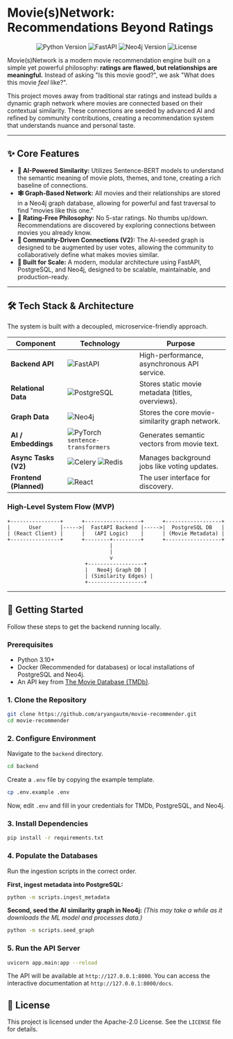 # Movie(s)Network: Recommendations Beyond Ratings

<p align="center">
    <img src="https://img.shields.io/badge/Python-3.11+-blue.svg" alt="Python Version">
    <img src="https://img.shields.io/badge/Framework-FastAPI-green" alt="FastAPI">
    <img src="https://img.shields.io/badge/Graph-Neo4j-orange.svg" alt="Neo4j Version">
    <img src="https://img.shields.io/badge/license-Apache--2.0-lightgrey" alt="License">
</p>

Movie(s)Network is a modern movie recommendation engine built on a simple yet powerful philosophy: **ratings are flawed, but relationships are meaningful.** Instead of asking "Is this movie good?", we ask "What does this movie *feel* like?".

This project moves away from traditional star ratings and instead builds a dynamic graph network where movies are connected based on their contextual similarity. These connections are seeded by advanced AI and refined by community contributions, creating a recommendation system that understands nuance and personal taste.

---

## ✨ Core Features

*   **🧠 AI-Powered Similarity:** Utilizes Sentence-BERT models to understand the semantic meaning of movie plots, themes, and tone, creating a rich baseline of connections.
*   **🕸️ Graph-Based Network:** All movies and their relationships are stored in a Neo4j graph database, allowing for powerful and fast traversal to find "movies like this one."
*   **🚫 Rating-Free Philosophy:** No 5-star ratings. No thumbs up/down. Recommendations are discovered by exploring connections between movies you already know.
*   **🔗 Community-Driven Connections (V2):** The AI-seeded graph is designed to be augmented by user votes, allowing the community to collaboratively define what makes movies similar.
*   **🚀 Built for Scale:** A modern, modular architecture using FastAPI, PostgreSQL, and Neo4j, designed to be scalable, maintainable, and production-ready.

---

## 🛠️ Tech Stack & Architecture

The system is built with a decoupled, microservice-friendly approach.

| Component             | Technology                                                              | Purpose                                          |
| --------------------- | ----------------------------------------------------------------------- | ------------------------------------------------ |
| **Backend API**       | ![FastAPI](https://img.shields.io/badge/FastAPI-0?style=flat&logo=fastapi) | High-performance, asynchronous API service.      |
| **Relational Data**   | ![PostgreSQL](https://img.shields.io/badge/PostgreSQL-61DAFB?style=flat&logo=postgresql) | Stores static movie metadata (titles, overviews). |
| **Graph Data**        | ![Neo4j](https://img.shields.io/badge/Neo4j-white?style=flat&logo=neo4j) | Stores the core movie-similarity graph network.  |
| **AI / Embeddings**   | ![PyTorch](https://img.shields.io/badge/PyTorch-lightgrey?style=flat&logo=pytorch) `sentence-transformers` | Generates semantic vectors from movie text.      |
| **Async Tasks (V2)**  | ![Celery](https://img.shields.io/badge/Celery-37814A?style=flat&logo=celery) ![Redis](https://img.shields.io/badge/Redis-DC382D?style=flat&logo=redis) | Manages background jobs like voting updates.     |
| **Frontend (Planned)**| ![React](https://img.shields.io/badge/React-lightgrey?style=flat&logo=react) | The user interface for discovery.                |

### High-Level System Flow (MVP)

```
+----------------+      +------------------+      +------------------+
|      User      |----->|  FastAPI Backend |----->|  PostgreSQL DB   |
| (React Client) |      |   (API Logic)    |      | (Movie Metadata) |
+----------------+      +--------+---------+      +------------------+
                                 |
                                 |
                                 v
                         +------------------+
                         |   Neo4j Graph DB |
                         | (Similarity Edges) |
                         +------------------+
```

---

## 🚀 Getting Started

Follow these steps to get the backend running locally.

### Prerequisites

*   Python 3.10+
*   Docker (Recommended for databases) or local installations of PostgreSQL and Neo4j.
*   An API key from [The Movie Database (TMDb)](https://www.themoviedb.org/settings/api).

### 1. Clone the Repository

```bash
git clone https://github.com/aryangautm/movie-recommender.git
cd movie-recommender
```

### 2. Configure Environment

Navigate to the `backend` directory.

```bash
cd backend
```

Create a `.env` file by copying the example template.

```bash
cp .env.example .env
```

Now, edit `.env` and fill in your credentials for TMDb, PostgreSQL, and Neo4j.

### 3. Install Dependencies

```bash
pip install -r requirements.txt
```

### 4. Populate the Databases

Run the ingestion scripts in the correct order.

**First, ingest metadata into PostgreSQL:**

```bash
python -m scripts.ingest_metadata
```

**Second, seed the AI similarity graph in Neo4j:**
*(This may take a while as it downloads the ML model and processes data.)*

```bash
python -m scripts.seed_graph
```

### 5. Run the API Server

```bash
uvicorn app.main:app --reload
```

The API will be available at `http://127.0.0.1:8000`. You can access the interactive documentation at `http://127.0.0.1:8000/docs`.

## 📜 License

This project is licensed under the Apache-2.0 License. See the `LICENSE` file for details.